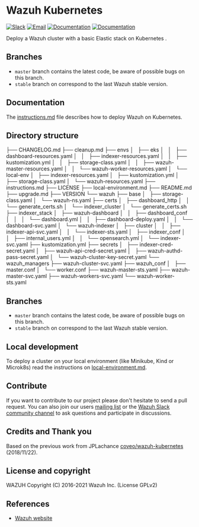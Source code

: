 # Wazuh Kubernetes

[![Slack](https://img.shields.io/badge/slack-join-blue.svg)](https://wazuh.com/community/join-us-on-slack/)
[![Email](https://img.shields.io/badge/email-join-blue.svg)](https://groups.google.com/forum/#!forum/wazuh)
[![Documentation](https://img.shields.io/badge/docs-view-green.svg)](https://documentation.wazuh.com)
[![Documentation](https://img.shields.io/badge/web-view-green.svg)](https://wazuh.com)

Deploy a Wazuh cluster with a basic Elastic stack on Kubernetes .

## Branches

* `master` branch contains the latest code, be aware of possible bugs on this branch.
* `stable` branch on correspond to the last Wazuh stable version.


## Documentation

The [instructions.md](instructions.md) file describes how to deploy Wazuh on Kubernetes.

## Directory structure

├── CHANGELOG.md
├── cleanup.md
├── envs
│   ├── eks
│   │   ├── dashboard-resources.yaml
│   │   ├── indexer-resources.yaml
│   │   ├── kustomization.yml
│   │   ├── storage-class.yaml
│   │   ├── wazuh-master-resources.yaml
│   │   └── wazuh-worker-resources.yaml
│   └── local-env
│       ├── indexer-resources.yaml
│       ├── kustomization.yml
│       ├── storage-class.yaml
│       └── wazuh-resources.yaml
├── instructions.md
├── LICENSE
├── local-environment.md
├── README.md
├── upgrade.md
├── VERSION
└── wazuh
    ├── base
    │   ├── storage-class.yaml
    │   └── wazuh-ns.yaml
    ├── certs
    │   ├── dashboard_http
    │   │   └── generate_certs.sh
    │   └── indexer_cluster
    │       └── generate_certs.sh
    ├── indexer_stack
    │   ├── wazuh-dashboard
    │   │   ├── dashboard_conf
    │   │   │   └── dashboard.yml
    │   │   ├── dashboard-deploy.yaml
    │   │   └── dashboard-svc.yaml
    │   └── wazuh-indexer
    │       ├── cluster
    │       │   ├── indexer-api-svc.yaml
    │       │   └── indexer-sts.yaml
    │       ├── indexer_conf
    │       │   ├── internal_users.yml
    │       │   └── opensearch.yml
    │       └── indexer-svc.yaml
    ├── kustomization.yml
    ├── secrets
    │   ├── indexer-cred-secret.yaml
    │   ├── wazuh-api-cred-secret.yaml
    │   ├── wazuh-authd-pass-secret.yaml
    │   └── wazuh-cluster-key-secret.yaml
    └── wazuh_managers
        ├── wazuh-cluster-svc.yaml
        ├── wazuh_conf
        │   ├── master.conf
        │   └── worker.conf
        ├── wazuh-master-sts.yaml
        ├── wazuh-master-svc.yaml
        ├── wazuh-workers-svc.yaml
        └── wazuh-worker-sts.yaml


## Branches

* `master` branch contains the latest code, be aware of possible bugs on this branch.
* `stable` branch on correspond to the last Wazuh stable version.



## Local development

To deploy a cluster on your local environment (like Minikube, Kind or Microk8s) read the instructions on [local-environment.md](local-environment.md).

## Contribute

If you want to contribute to our project please don't hesitate to send a pull request. You can also join our users [mailing list](https://groups.google.com/d/forum/wazuh) or the [Wazuh Slack community channel](https://wazuh.com/community/join-us-on-slack/) to ask questions and participate in discussions.

## Credits and Thank you

Based on the previous work from JPLachance [coveo/wazuh-kubernetes](https://github.com/coveo/wazuh-kubernetes) (2018/11/22).

## License and copyright

WAZUH
Copyright (C) 2016-2021 Wazuh Inc.  (License GPLv2)

## References

* [Wazuh website](http://wazuh.com)

